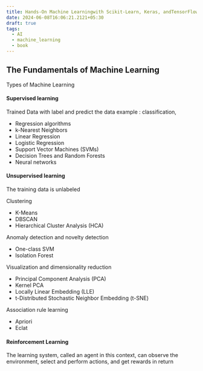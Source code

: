 ```yaml
---
title: Hands-On Machine Learningwith Scikit-Learn, Keras, andTensorFlow
date: 2024-06-08T16:06:21.2121+05:30
draft: true
tags:
  - AI
  - machine_learning
  - book
---
```



## The Fundamentals of Machine Learning

Types of Machine Learning

#### Supervised learning  
Trained Data with label and predict the data example : classification,
- Regression algorithms
- k-Nearest Neighbors
- Linear Regression
- Logistic Regression
- Support Vector Machines (SVMs)
- Decision Trees and Random Forests
- Neural networks 

#### Unsupervised learning

The training data is unlabeled

Clustering
- K-Means
- DBSCAN
- Hierarchical Cluster Analysis (HCA)

Anomaly detection and novelty detection
- One-class SVM
- Isolation Forest

Visualization and dimensionality reduction
- Principal Component Analysis (PCA)
- Kernel PCA
- Locally Linear Embedding (LLE)
- t-Distributed Stochastic Neighbor Embedding (t-SNE)

Association rule learning
- Apriori
- Eclat

#### Reinforcement Learning
The learning system, called an agent in this context, can observe the environment, select and perform actions, and get rewards in return